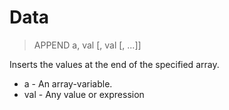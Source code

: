# Data

> APPEND a, val [, val [, ...]]

Inserts the values at the end of the specified array.


* a - An array-variable.
* val - Any value or expression

